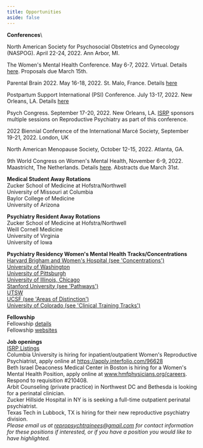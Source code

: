 ```yaml
---
title: Opportunities
aside: false
---
```


**Conferences**\

North American Society for Psychosocial Obstetrics and Gynecology (NASPOG). April 22-24, 2022. Ann Arbor, MI. 

The Women's Mental Health Conference. May 6-7, 2022. Virtual. Details [here](https://www.wmhconference.org/2022). Proposals due March 15th.

Parental Brain 2022. May 16-18, 2022. St. Malo, France. Details [here](https://www.parentalbrain2022.com/)

Postpartum Support International (PSI) Conference. July 13-17, 2022. New Orleans, LA. Details [here](https://www.postpartum.net/professionals/psi-conference/)

Psych Congress. September 17-20, 2022. New Orleans, LA. [ISRP](https://reproductivepsychiatry.com/about/) sponsors multiple sessions on Reproductive Psychiatry as part of this conference.  

2022 Biennial Conference of the International Marcé Society, September 19-21, 2022. London, UK

North American Menopause Society, October 12-15, 2022. Atlanta, GA. 

9th World Congress on Women's Mental Health, November 6-9, 2022. Maastricht, The Netherlands. Details [here](https://www.iawmh2022.org/). Abstracts due March 31st.

**Medical Student Away Rotations**\
Zucker School of Medicine at Hofstra/Northwell\
University of Missouri at Columbia\
Baylor College of Medicine\
University of Arizona

**Psychiatry Resident Away Rotations**\
Zucker School of Medicine at Hofstra/Northwell\
Weill Cornell Medicine\
University of Virginia\
University of Iowa

**Psychiatry Residency Women's Mental Health Tracks/Concentrations**\
[Harvard Brigham and Women's Hospital (see 'Concentrations')](http://www.bwhhmspsychiatry.org/residency-elements/residency-tracks-and-concentrations/#1474911438668-23a7e244-05a3)\
[University of Washington](http://depts.washington.edu/psychres/wordpress/perinatal-psychiatry-pathway/)\
[University of Pittsburgh](https://www.psychiatry.pitt.edu/educationtraining/residency-fellowships/training-pathways-initiatives/womens-mental-health-area)\
[University of Illinois, Chicago](https://www.psych.uic.edu/education/general-psychiatry-residency/subspecialty-training/womens-mental-health)\
[Stanford University (see 'Pathways')](https://med.stanford.edu/psychiatry/residents/learn.html#pathways)\
[UTSW](https://www.utsouthwestern.edu/education/medical-school/departments/psychiatry/education-and-training/residency-program/wmh-concentration.html)\
[UCSF (see 'Areas of Distinction')](https://psychiatry.ucsf.edu/rtp/highlights)\
[University of Colorado (see 'Clinical Training Tracks')](https://medschool.cuanschutz.edu/psychiatry/education/psychiatryresidency/researchclinicaltraining)

**Fellowship**\
Fellowship [details](https://static1.squarespace.com/static/5e4ca15c7c30900b8e13a44d/t/5fb028e148fd365a10e5facb/1605380323191/Fellowship+Programs+2020+Final_10.26.20.pdf)\
Fellowship [websites](https://reproductivepsychiatry.com/fellowship-programs/)

**Job openings**\
[ISRP Listings](https://reproductivepsychiatry.com/reproductive-psychiatrist-jobs/)\
Columbia University is hiring for inpatient/outpatient Women's Reproductive Psychiatrist, apply online at https://apply.interfolio.com/96628 \
Beth Israel Deaconess Medical Center in Boston is hiring for a Women's Mental Health Position, apply online at www.hmfphysicians.org/careers. Respond to requisition #210408.\
Arbit Counseling (private practice) in Northwest DC and Bethesda is looking for a perinatal clinician.\
Zucker Hillside Hospital in NY is is seeking a full-time outpatient perinatal psychiatrist.\
Texas Tech in Lubbock, TX is hiring for their new reproductive psychiatry division.\
*Please email us at repropsychtrainees@gmail.com for contact information for these positions if interested, or if you have a position you would like to have highlighted.* 
